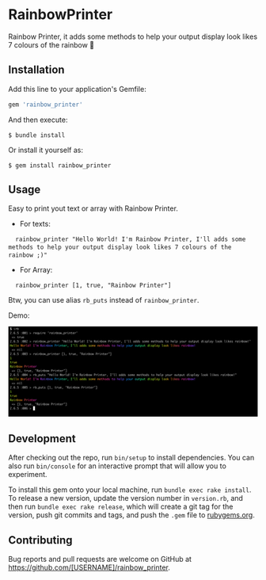 # RainbowPrinter

Rainbow Printer, it adds some methods to help your output display look likes 7 colours of the rainbow 🌈

## Installation

Add this line to your application's Gemfile:

```ruby
gem 'rainbow_printer'
```

And then execute:

    $ bundle install

Or install it yourself as:

    $ gem install rainbow_printer

## Usage

Easy to print yout text or array with Rainbow Printer.

- For texts:

```
  rainbow_printer "Hello World! I'm Rainbow Printer, I'll adds some methods to help your output display look likes 7 colours of the rainbow ;)"
```

- For Array:

```
  rainbow_printer [1, true, "Rainbow Printer"]
```
Btw, you can use alias `rb_puts` instead of `rainbow_printer`.

Demo:

![](https://github.com/dereknguyen269/rainbow_printer/blob/master/demos/demo.png)

## Development

After checking out the repo, run `bin/setup` to install dependencies. You can also run `bin/console` for an interactive prompt that will allow you to experiment.

To install this gem onto your local machine, run `bundle exec rake install`. To release a new version, update the version number in `version.rb`, and then run `bundle exec rake release`, which will create a git tag for the version, push git commits and tags, and push the `.gem` file to [rubygems.org](https://rubygems.org).

## Contributing

Bug reports and pull requests are welcome on GitHub at https://github.com/[USERNAME]/rainbow_printer.

